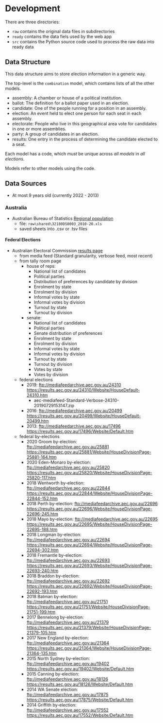 # Development

There are three directories:

- `raw` contains the original data files in subdirectories
- `ready` contains the data fiels used by the web app
- `src` contains the Python source code used to process the raw data into ready data

## Data Structure

This data structure aims to store election information in a generic way.

The top-level is the `combination` model, which contains lists of all the other models.

- assembly: A chamber or house of a political institution.
- ballot: The definition for a ballot paper used in an election.
- candidate: One of the people running for a position in an assembly.
- election: An event held to elect one person for each seat in each assembly.
- electorate: People who live in this geographical area vote for candidates in one or more assemblies.
- party: A group of candidates in an election.
- results: One entry in the process of determining the candidate elected to a seat.

Each model has a code, which must be unique across *all models* in *all elections*.

Models refer to other models using the code.

## Data Sources

- At most 9 years old (currently 2022 - 2013)

### Australia

- Australian Bureau of Statistics [Regional population](https://www.abs.gov.au/statistics/people/population/regional-population)
    - file: `raw\shared\32180DS0003_2010-20.xls`
    - saved sheets into .csv or .tsv files

#### Federal Elections

- Australian Electoral Commission [results page](https://results.aec.gov.au/)
    - from media feed (Standard granularity, verbose feed, most recent)
    - from tally room page
        - house of reps:
            - National list of candidates
            - Political parties
            - Distribution of preferences by candidate by division
            - Enrolment by state
            - Enrolment by division
            - Informal votes by state
            - Informal votes by division
            - Turnout by state
            - Turnout by division
        - senate:
            - National list of candidates
            - Political parties
            - Senate distribution of preferences
            - Enrolment by state
            - Enrolment by division
            - Informal votes by state
            - Informal votes by division
            - Turnout by state
            - Turnout by division
            - Votes by state
            - Votes by division
    - federal elections
        - 2019: ftp://mediafeedarchive.aec.gov.au/24310   https://results.aec.gov.au/24310/Website/HouseDefault-24310.htm
            - aec-mediafeed-Standard-Verbose-24310-20190729153147.zip
        - 2016: ftp://mediafeedarchive.aec.gov.au/20499   https://results.aec.gov.au/20499/Website/HouseDefault-20499.htm
        - 2013: ftp://mediafeedarchive.aec.gov.au/17496   https://results.aec.gov.au/17496/Website/Default.htm
    - federal by-elections
        - 2020 Groom by-election: ftp://mediafeedarchive.aec.gov.au/25881   https://results.aec.gov.au/25881/Website/HouseDivisionPage-25881-164.htm
        - 2020 Eden-Monaro by-election: ftp://mediafeedarchive.aec.gov.au/25820  https://results.aec.gov.au/25820/Website/HouseDivisionPage-25820-117.htm
        - 2018 Wentworth by-election: ftp://mediafeedarchive.aec.gov.au/22844  https://results.aec.gov.au/22844/Website/HouseDivisionPage-22844-152.htm
        - 2018 Perth by-election: ftp://mediafeedarchive.aec.gov.au/22696  https://results.aec.gov.au/22696/Website/HouseDivisionPage-22696-245.htm
        - 2018 Mayo by-election: ftp://mediafeedarchive.aec.gov.au/22695  https://results.aec.gov.au/22695/Website/HouseDivisionPage-22695-188.htm
        - 2018 Longman by-election: ftp://mediafeedarchive.aec.gov.au/22694   https://results.aec.gov.au/22694/Website/HouseDivisionPage-22694-302.htm
        - 2018 Fremantle by-election: ftp://mediafeedarchive.aec.gov.au/22693   https://results.aec.gov.au/22693/Website/HouseDivisionPage-22693-240.htm
        - 2018 Braddon by-election: ftp://mediafeedarchive.aec.gov.au/22692   https://results.aec.gov.au/22692/Website/HouseDivisionPage-22692-193.htm
        - 2018 Batman by-election: ftp://mediafeedarchive.aec.gov.au/21751   https://results.aec.gov.au/21751/Website/HouseDivisionPage-21751-199.htm
        - 2017 Bennelong by-election: ftp://mediafeedarchive.aec.gov.au/21379   https://results.aec.gov.au/21379/Website/HouseDivisionPage-21379-105.htm
        - 2017 New England by-election: ftp://mediafeedarchive.aec.gov.au/21364   https://results.aec.gov.au/21364/Website/HouseDivisionPage-21364-135.htm
        - 2015 North Sydney by-election: ftp://mediafeedarchive.aec.gov.au/19402   https://results.aec.gov.au/19402/Website/Default.htm
        - 2015 Canning by-election: ftp://mediafeedarchive.aec.gov.au/18126   https://results.aec.gov.au/18126/Website/Default.htm
        - 2014 WA Senate election: ftp://mediafeedarchive.aec.gov.au/17875   https://results.aec.gov.au/17875/Website/Default.htm
        - 2014 Griffith by-election: ftp://mediafeedarchive.aec.gov.au/17552   https://results.aec.gov.au/17552/Website/Default.htm
